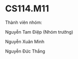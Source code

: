 # CS114.M11
Thành viên nhóm:

  Nguyễn Tam Điệp (Nhóm trưởng)
  
  Nguyễn Xuân Minh
  
  Nguyễn Đức Thắng
